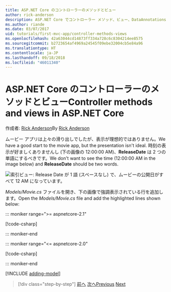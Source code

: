 ```yaml
---
title: ASP.NET Core のコントローラーのメソッドとビュー
author: rick-anderson
description: ASP.NET Core でコントローラー メソッド、ビュー、DataAnnotations を使用する方法について説明します。
ms.author: riande
ms.date: 03/07/2017
uid: tutorials/first-mvc-app/controller-methods-views
ms.openlocfilehash: 42a63044cd14873ff334a728c6c8304214ee8575
ms.sourcegitcommit: b2723654af4969a24545f09ebe32004cb5e84a96
ms.translationtype: HT
ms.contentlocale: ja-JP
ms.lasthandoff: 09/18/2018
ms.locfileid: "46011340"
---
```

# <a name="controller-methods-and-views-in-aspnet-core"></a><span data-ttu-id="77e31-103">ASP.NET Core のコントローラーのメソッドとビュー</span><span class="sxs-lookup"><span data-stu-id="77e31-103">Controller methods and views in ASP.NET Core</span></span>

<span data-ttu-id="77e31-104">作成者: [Rick Anderson](https://twitter.com/RickAndMSFT)</span><span class="sxs-lookup"><span data-stu-id="77e31-104">By [Rick Anderson](https://twitter.com/RickAndMSFT)</span></span>

<span data-ttu-id="77e31-105">ムービー アプリは上々の滑り出しでしたが、表示が理想的ではありません。</span><span class="sxs-lookup"><span data-stu-id="77e31-105">We have a good start to the movie app, but the presentation isn't ideal.</span></span> <span data-ttu-id="77e31-106">時刻の表示が好ましくありませんし (下の画像の 12:00:00 AM)、**ReleaseDate** は 2 つの単語にするべきです。</span><span class="sxs-lookup"><span data-stu-id="77e31-106">We don't want to see the time (12:00:00 AM in the image below) and **ReleaseDate** should be two words.</span></span>

![索引ビュー: Release Date が 1 語 (スペースなし) で、ムービーの公開日がすべて 12 AM になっています。](working-with-sql/_static/m55.png)

<span data-ttu-id="77e31-108">*Models/Movie.cs* ファイルを開き、下の画像で強調表示されている行を追加します。</span><span class="sxs-lookup"><span data-stu-id="77e31-108">Open the *Models/Movie.cs* file and add the highlighted lines shown below:</span></span>

::: moniker range=">= aspnetcore-2.1"

[!code-csharp[](start-mvc/sample/MvcMovie21/Models/MovieDateFixed.cs?name=snippet_1&highlight=2,3,12-13,17)]

::: moniker-end

::: moniker range="<= aspnetcore-2.0"

[!code-csharp[](start-mvc/sample/MvcMovie/Models/MovieDateWithExtraUsings.cs?name=snippet_1&highlight=13-14)]

::: moniker-end

[!INCLUDE [adding-model](~/includes/mvc-intro/controller-methods-views.md)]

> [!div class="step-by-step"]
> <span data-ttu-id="77e31-109">[前へ](working-with-sql.md)
> [次へ](search.md)</span><span class="sxs-lookup"><span data-stu-id="77e31-109">[Previous](working-with-sql.md)
[Next](search.md)</span></span>  
